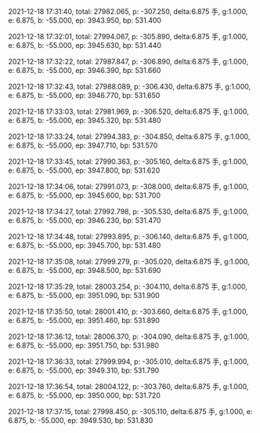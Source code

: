 2021-12-18 17:31:40, total: 27982.065, p: -307.250, delta:6.875 手, g:1.000, e: 6.875, b: -55.000, ep: 3943.950, bp: 531.400

2021-12-18 17:32:01, total: 27994.067, p: -305.890, delta:6.875 手, g:1.000, e: 6.875, b: -55.000, ep: 3945.630, bp: 531.440

2021-12-18 17:32:22, total: 27987.847, p: -306.890, delta:6.875 手, g:1.000, e: 6.875, b: -55.000, ep: 3946.390, bp: 531.660

2021-12-18 17:32:43, total: 27988.089, p: -306.430, delta:6.875 手, g:1.000, e: 6.875, b: -55.000, ep: 3946.770, bp: 531.650

2021-12-18 17:33:03, total: 27981.969, p: -306.520, delta:6.875 手, g:1.000, e: 6.875, b: -55.000, ep: 3945.320, bp: 531.480

2021-12-18 17:33:24, total: 27994.383, p: -304.850, delta:6.875 手, g:1.000, e: 6.875, b: -55.000, ep: 3947.710, bp: 531.570

2021-12-18 17:33:45, total: 27990.363, p: -305.160, delta:6.875 手, g:1.000, e: 6.875, b: -55.000, ep: 3947.800, bp: 531.620

2021-12-18 17:34:06, total: 27991.073, p: -308.000, delta:6.875 手, g:1.000, e: 6.875, b: -55.000, ep: 3945.600, bp: 531.700

2021-12-18 17:34:27, total: 27992.798, p: -305.530, delta:6.875 手, g:1.000, e: 6.875, b: -55.000, ep: 3946.230, bp: 531.470

2021-12-18 17:34:48, total: 27993.895, p: -306.140, delta:6.875 手, g:1.000, e: 6.875, b: -55.000, ep: 3945.700, bp: 531.480

2021-12-18 17:35:08, total: 27999.279, p: -305.020, delta:6.875 手, g:1.000, e: 6.875, b: -55.000, ep: 3948.500, bp: 531.690

2021-12-18 17:35:29, total: 28003.254, p: -304.110, delta:6.875 手, g:1.000, e: 6.875, b: -55.000, ep: 3951.090, bp: 531.900

2021-12-18 17:35:50, total: 28001.410, p: -303.660, delta:6.875 手, g:1.000, e: 6.875, b: -55.000, ep: 3951.460, bp: 531.890

2021-12-18 17:36:12, total: 28006.370, p: -304.090, delta:6.875 手, g:1.000, e: 6.875, b: -55.000, ep: 3951.750, bp: 531.980

2021-12-18 17:36:33, total: 27999.994, p: -305.010, delta:6.875 手, g:1.000, e: 6.875, b: -55.000, ep: 3949.310, bp: 531.790

2021-12-18 17:36:54, total: 28004.122, p: -303.760, delta:6.875 手, g:1.000, e: 6.875, b: -55.000, ep: 3950.000, bp: 531.720

2021-12-18 17:37:15, total: 27998.450, p: -305.110, delta:6.875 手, g:1.000, e: 6.875, b: -55.000, ep: 3949.530, bp: 531.830